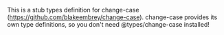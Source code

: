This is a stub types definition for change-case (https://github.com/blakeembrey/change-case).
change-case provides its own type definitions, so you don't need @types/change-case installed!
